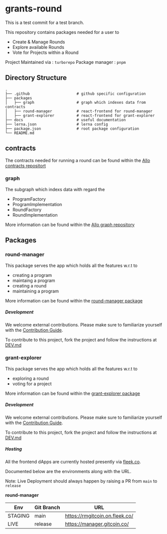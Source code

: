 # grants-round
This is a test commit for a test branch. 

This repository contains packages needed for a user to
- Create & Manage Rounds
- Explore available Rounds
- Vote for Projects within a Round

Project Maintained via  : `turborepo`
Package manager         : `pnpm`

## Directory Structure

```
.
├── .github                     # github specific configuration
├── packages
│   ├── graph                   # graph which indexes data from contracts
│   ├── round-manager           # react-frontend for round-manager
│   ├── grant-explorer          # react-frontend for grant-explorer
├── docs                        # useful documentation
├── lerna.json                  # lerna config
├── package.json                # root package configuration
└── README.md
```


## contracts

The contracts needed for running a round can be found within the [Allo contracts repositort](https://github.com/Allo-Protocol/contracts)

### graph

The subgraph which indexs data with regard the
- ProgramFactory
- ProgramImplementation
- RoundFactory
- RoundImplementation

More information can be found within the [Allo graph repository](https://github.com/Allo-Protocol/graph)

## Packages

### round-manager

This package serves the app which holds all the features w.r.t to

- creating a program
- maintaing a program
- creating a round
- maintaining a program

More information can be found within the [round-manager package](packages/round-manager)

##### Development

We welcome external contributions. Please make sure to familiarize yourself with the [Contribution Guide](CONTRIBUTING.md).

To contribute to this project, fork the project and follow the instructions at [DEV.md](packages/round-manager/docs/DEV.md)

### grant-explorer

This package serves the app which holds all the features w.r.t to

- exploring a round
- voting for a project


More information can be found within the [grant-explorer package](packages/grant-explorer)

##### Development

We welcome external contributions. Please make sure to familiarize yourself with the [Contribution Guide](CONTRIBUTING.md).

To contribute to this project, fork the project and follow the instructions at [DEV.md](packages/grant-explorer/docs/DEV.md)

##### Hosting

All the frontend dApps are currently hosted presently via [fleek.co](https://fleek.co/).

Documented below are the environments along with the URL.

Note: Live Deployment should always happen by raising a PR from `main` to `release`

**round-manager**

| Env     | Git Branch | URL                               |
|---------|------------|-----------------------------------|
| STAGING | main       | https://rmgitcoin.on.fleek.co/    |
| LIVE    | release    | https://manager.gitcoin.co/ |
